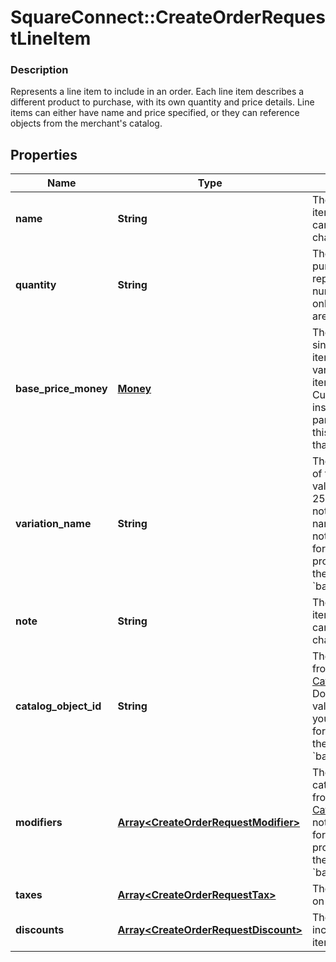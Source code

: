 # SquareConnect::CreateOrderRequestLineItem

### Description

Represents a line item to include in an order. Each line item describes a different product to purchase, with its own quantity and price details.  Line items can either have name and price specified, or they can reference objects from the merchant's catalog.

## Properties
Name | Type | Description | Notes
------------ | ------------- | ------------- | -------------
**name** | **String** | The name of the line item. This value cannot exceed 500 characters. | [optional] 
**quantity** | **String** | The quantity to purchase, as a string representation of a number. Currently, only integer values are supported. | 
**base_price_money** | [**Money**](Money.md) | The base price for a single unit of the line item&#39;s associated variation. If a line item represents a Custom Amount instead of a particular product, this field indicates that amount. | [optional] 
**variation_name** | **String** | The variation_name of the line item. This value cannot exceed 255 characters.  If not set, the default name is &#x60;Regular&#x60;.  Do not provide a value for this field if you provide a value for the &#x60;name&#x60; and the &#x60;base_price_money&#x60;. | [optional] 
**note** | **String** | The note of the line item. This value cannot exceed 50 characters. | [optional] 
**catalog_object_id** | **String** | The catalog object id from existing [CatalogItemVariation](#type-catalogitemvariation).  Do not provide a value for this field if you provide a value for the &#x60;name&#x60; and the &#x60;base_price_money&#x60;. | [optional] 
**modifiers** | [**Array&lt;CreateOrderRequestModifier&gt;**](CreateOrderRequestModifier.md) | The item modifier catalog object ids from exsiting [CatalogModifier](#type-catalogmodifier)s.  Do not provide a value for this field if you provide a value for the &#x60;name&#x60; and the &#x60;base_price_money&#x60;. | [optional] 
**taxes** | [**Array&lt;CreateOrderRequestTax&gt;**](CreateOrderRequestTax.md) | The taxes to include on the line item. | [optional] 
**discounts** | [**Array&lt;CreateOrderRequestDiscount&gt;**](CreateOrderRequestDiscount.md) | The discounts to include on the line item. | [optional] 


